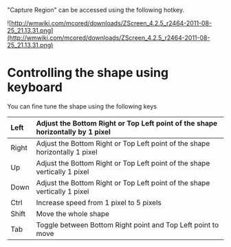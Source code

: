 "Capture Region" can be accessed using the following hotkey.

![http://wmwiki.com/mcored/downloads/ZScreen_4.2.5_r2464-2011-08-25_21.13.31.png](http://wmwiki.com/mcored/downloads/ZScreen_4.2.5_r2464-2011-08-25_21.13.31.png)

# Controlling the shape using keyboard #
You can fine tune the shape using the following keys

| Left | Adjust the Bottom Right or Top Left point of the shape horizontally by 1 pixel |
|:-----|:-------------------------------------------------------------------------------|
| Right | Adjust the Bottom Right or Top Left point of the shape horizontally 1 pixel    |
| Up   | Adjust the Bottom Right or Top Left point of the shape vertically 1 pixel      |
| Down | Adjust the Bottom Right or Top Left point of the shape vertically 1 pixel      |
| Ctrl | Increase speed from 1 pixel to 5 pixels                                        |
| Shift| Move the whole shape                                                           |
| Tab  | Toggle between Bottom Right point and Top Left point to move                   |